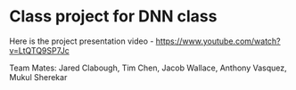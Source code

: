 # Class project for DNN class
Here is the project presentation video - https://www.youtube.com/watch?v=LtQTQ9SP7Jc

Team Mates: Jared Clabough, Tim Chen, Jacob Wallace, Anthony Vasquez, Mukul Sherekar
